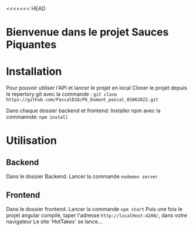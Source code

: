 <<<<<<< HEAD
# Bienvenue dans le projet Sauces Piquantes

# Installation
Pour pouvoir utiliser l'API et lancer le projet en local
Cloner le projet depuis le repertory git avec la commande :
`git clone https://github.com/PascalD18/P6_Dumont_pascal_01062022.git`

Dans chaque dossier backend et frontend:
Installer npm avec la commannde:
`npm install`

# Utilisation
## Backend
Dans le dossier Backend.
Lancer la commande `nodemon server`

## Frontend
Dans le dossier frontend.
Lancer la commande `npm start`
Puis une fois le projet angular compilé, taper l'adresse `http://localHost:4200/`, dans votre navigateur
Le site 'HotTakes' se lance...

